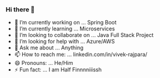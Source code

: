 ### Hi there 👋

<!--
**VivekR29/VivekR29** is a ✨ _special_ ✨ repository because its `README.md` (this file) appears on your GitHub profile.

Here are some ideas to get you started: -->

- 🔭 I’m currently working on ... Spring Boot
- 🌱 I’m currently learning ... Microservices
- 👯 I’m looking to collaborate on ... Java Full Stack Project
- 🤔 I’m looking for help with ... Azure/AWS
- 💬 Ask me about ... Anything
- 📫 How to reach me: ... linkedin.com/in/vivek-rajpara/
- 😄 Pronouns: ... He/Him
- ⚡ Fun fact: ... I am Half Finnnniiissh

